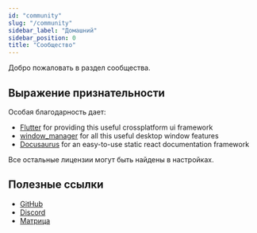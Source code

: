 ```yaml
---
id: "community"
slug: "/community"
sidebar_label: "Домашний"
sidebar_position: 0
title: "Сообщество"
---
```


Добро пожаловать в раздел сообщества.

## Выражение признательности

Особая благодарность дает:

* [Flutter](https://github.com/flutter/flutter) for providing this useful crossplatform ui framework
* [window_manager](https://github.com/leanflutter/window_manager) for all this useful desktop window features
* [Docusaurus](https://github.com/facebook/docusaurus) for an easy-to-use static react documentation framework

Все остальные лицензии могут быть найдены в настройках.

## Полезные ссылки

* [GitHub](https://github.com/LinwoodDev/Butterfly)
* [Discord](https://go.linwood.dev/discord)
* [Матрица](https://go.linwood.dev/matrix)
